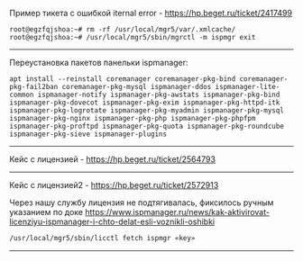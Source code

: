 
Пример тикета с ошибкой iternal error - https://hp.beget.ru/ticket/2417499

```
root@egzfqjshoa:~# rm -rf /usr/local/mgr5/var/.xmlcache/
root@egzfqjshoa:~# /usr/local/mgr5/sbin/mgrctl -m ispmgr exit
```

---

Переустановка пакетов панельки ispmanager:
```
apt install --reinstall coremanager coremanager-pkg-bind coremanager-pkg-fail2ban coremanager-pkg-mysql ispmanager-ddos ispmanager-lite-common ispmanager-notify ispmanager-pkg-awstats ispmanager-pkg-bind ispmanager-pkg-dovecot ispmanager-pkg-exim ispmanager-pkg-httpd-itk ispmanager-pkg-logrotate ispmanager-pkg-myadmin ispmanager-pkg-mysql ispmanager-pkg-nginx ispmanager-pkg-php ispmanager-pkg-phpfpm ispmanager-pkg-proftpd ispmanager-pkg-quota ispmanager-pkg-roundcube ispmanager-pkg-sieve ispmanager-plugins
```

---

Кейс с лицензией - https://hp.beget.ru/ticket/2564793

---

Кейс с лицензией2 - https://hp.beget.ru/ticket/2572913

Через нашу службу лицензия не подтягивалась, фиксилось ручным указанием по доке https://www.ispmanager.ru/news/kak-aktivirovat-licenziyu-ispmanager-i-chto-delat-esli-voznikli-oshibki

```bash
/usr/local/mgr5/sbin/licctl fetch ispmgr «key»
```

---

